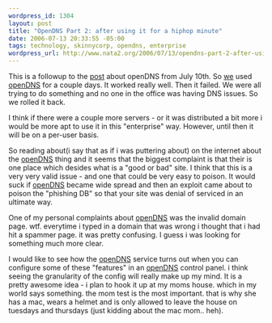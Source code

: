 ```yaml
--- 
wordpress_id: 1304
layout: post
title: "OpenDNS Part 2: after using it for a hiphop minute"
date: 2006-07-13 20:33:55 -05:00
tags: technology, skinnycorp, opendns, enterprise
wordpress_url: http://www.nata2.org/2006/07/13/opendns-part-2-after-using-it-for-a-hiphop-minute/
---
```

This is a followup to the <a href="http://www.nata2.org/2006/07/10/opendns/">post</a> about openDNS from July 10th.
So <a href="http://www.skinnycorp.com">we</a> used <a href="http://www.opendns.com">openDNS</a> for a couple days. It worked really well. Then it failed. We were all trying to do something and no one in the office was having DNS issues. So we rolled it back.

I think if there were a couple more servers - or it was distributed a bit more i would be more apt to use it in this "enterprise" way. However, until then it will be on a per-user basis.

So reading about(i say that as if i was puttering about) on the internet  about the <a href="http://www.opendns.com">openDNS</a> thing and it seems that the biggest complaint is that their is one place which desides what is a "good or bad" site. I think that this is a very very valid issue - and one that could be very easy to poison. It would suck if <a href="http://www.opendns.com">openDNS</a> became wide spread and then an exploit came about to poison the "phishing DB" so that your site was denial of serviced in an ultimate way.

One of my personal complaints about <a href="http://www.opendns.com">openDNS</a> was the invalid domain page. wtf. everytime i typed in a domain that was wrong i thought that i had hit a spammer page. it was pretty confusing. I guess i was looking for something much more clear.

I would like to see how the <a href="http://www.opendns.com">openDNS</a> service turns out when you can configure some of these "features" in an <a href="http://www.opendns.com">openDNS</a> control panel. i think seeing the granularity of the config will really make up my mind.
It is a pretty awesome idea -  i plan to hook it up at my moms house. which in my world says something. the mom test is the most important. that is why she has a mac, wears a helmet and is only allowed to leave the house on tuesdays and thursdays (just kidding about the mac mom.. heh).
